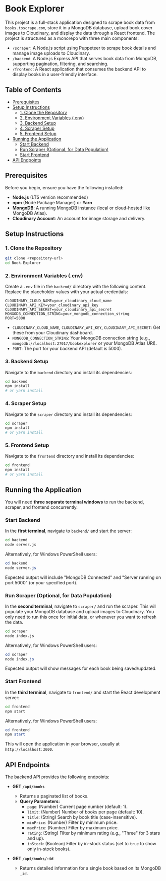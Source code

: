 # Book Explorer

This project is a full-stack application designed to scrape book data from `books.toscrape.com`, store it in a MongoDB database, upload book cover images to Cloudinary, and display the data through a React frontend. The project is structured as a monorepo with three main components:

-   `/scraper`: A Node.js script using Puppeteer to scrape book details and manage image uploads to Cloudinary.
-   `/backend`: A Node.js Express API that serves book data from MongoDB, supporting pagination, filtering, and searching.
-   `/frontend`: A React application that consumes the backend API to display books in a user-friendly interface.

## Table of Contents

-   [Prerequisites](#prerequisites)
-   [Setup Instructions](#setup-instructions)
    -   [1. Clone the Repository](#1-clone-the-repository)
    -   [2. Environment Variables (.env)](#2-environment-variables-env)
    -   [3. Backend Setup](#3-backend-setup)
    -   [4. Scraper Setup](#4-scraper-setup)
    -   [5. Frontend Setup](#5-frontend-setup)
-   [Running the Application](#running-the-application)
    -   [Start Backend](#start-backend)
    -   [Run Scraper (Optional, for Data Population)](#run-scraper-optional-for-data-population)
    -   [Start Frontend](#start-frontend)
-   [API Endpoints](#api-endpoints)

## Prerequisites

Before you begin, ensure you have the following installed:

-   **Node.js** (LTS version recommended)
-   **npm** (Node Package Manager) or **Yarn**
-   **MongoDB**: A running MongoDB instance (local or cloud-hosted like MongoDB Atlas).
-   **Cloudinary Account**: An account for image storage and delivery.

## Setup Instructions

### 1. Clone the Repository

```bash
git clone <repository-url>
cd Book-Explorer
```

### 2. Environment Variables (.env)

Create a `.env` file in the `backend/` directory with the following content. Replace the placeholder values with your actual credentials:

```env
CLOUDINARY_CLOUD_NAME=your_cloudinary_cloud_name
CLOUDINARY_API_KEY=your_cloudinary_api_key
CLOUDINARY_API_SECRET=your_cloudinary_api_secret
MONGODB_CONNECTION_STRING=your_mongodb_connection_string
PORT=5000
```

-   `CLOUDINARY_CLOUD_NAME`, `CLOUDINARY_API_KEY`, `CLOUDINARY_API_SECRET`: Get these from your Cloudinary dashboard.
-   `MONGODB_CONNECTION_STRING`: Your MongoDB connection string (e.g., `mongodb://localhost:27017/bookexplorer` or your MongoDB Atlas URI).
-   `PORT`: The port for your backend API (default is 5000).

### 3. Backend Setup

Navigate to the `backend` directory and install its dependencies:

```bash
cd backend
npm install
# or yarn install
```

### 4. Scraper Setup

Navigate to the `scraper` directory and install its dependencies:

```bash
cd scraper
npm install
# or yarn install
```

### 5. Frontend Setup

Navigate to the `frontend` directory and install its dependencies:

```bash
cd frontend
npm install
# or yarn install
```

## Running the Application

You will need **three separate terminal windows** to run the backend, scraper, and frontend concurrently.

### Start Backend

In the **first terminal**, navigate to `backend/` and start the server:

```bash
cd backend
node server.js
```

Alternatively, for Windows PowerShell users:

```powershell
cd backend
node server.js
```

Expected output will include "MongoDB Connected" and "Server running on port 5000" (or your specified port).

### Run Scraper (Optional, for Data Population)

In the **second terminal**, navigate to `scraper/` and run the scraper. This will populate your MongoDB database and upload images to Cloudinary. You only need to run this once for initial data, or whenever you want to refresh the data.

```bash
cd scraper
node index.js
```

Alternatively, for Windows PowerShell users:

```powershell
cd scraper
node index.js
```

Expected output will show messages for each book being saved/updated.

### Start Frontend

In the **third terminal**, navigate to `frontend/` and start the React development server:

```bash
cd frontend
npm start
```

Alternatively, for Windows PowerShell users:

```powershell
cd frontend
npm start
```

This will open the application in your browser, usually at `http://localhost:3000`.

## API Endpoints

The backend API provides the following endpoints:

-   **GET `/api/books`**
    -   Returns a paginated list of books.
    -   **Query Parameters:**
        -   `page`: (Number) Current page number (default: 1).
        -   `limit`: (Number) Number of books per page (default: 10).
        -   `title`: (String) Search by book title (case-insensitive).
        -   `minPrice`: (Number) Filter by minimum price.
        -   `maxPrice`: (Number) Filter by maximum price.
        -   `rating`: (String) Filter by minimum rating (e.g., "Three" for 3 stars and up).
        -   `inStock`: (Boolean) Filter by in-stock status (set to `true` to show only in-stock books).

-   **GET `/api/books/:id`**
    -   Returns detailed information for a single book based on its MongoDB `_id`.
